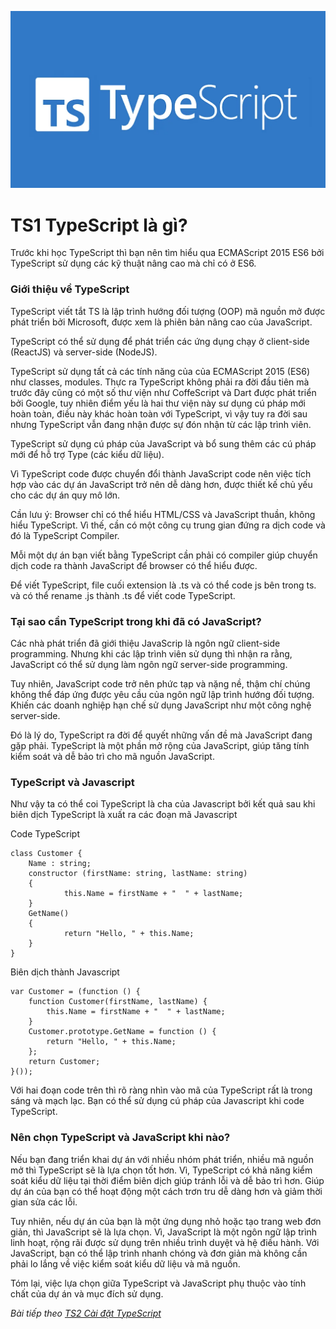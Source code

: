 ![Create-HTML-1](images/type-script.png)

# TS1 TypeScript là gì?

Trước khi học TypeScript thì bạn nên tìm hiểu qua ECMAScript 2015 ES6 bởi TypeScript sử dụng các kỹ thuật nâng cao mà chỉ có ở ES6. 

### Giới thiệu về TypeScript

TypeScript viết tắt TS là lập trình hướng đối tượng (OOP) mã nguồn mở được phát triển bởi Microsoft, được xem là phiên bản nâng cao của JavaScript.

TypeScript có thể sử dụng để phát triển các ứng dụng chạy ở client-side (ReactJS) và server-side (NodeJS).

TypeScript sử dụng tất cả các tính năng của của ECMAScript 2015 (ES6) như classes, modules. Thực ra TypeScript không phải ra đời đầu tiên mà trước đây cũng có một số thư viện như CoffeScript và Dart được phát triển bởi Google, tuy nhiên điểm yếu là hai thư viện này sư dụng cú pháp mới hoàn toàn, điều này khác hoàn toàn với TypeScript, vì vậy tuy ra đời sau nhưng TypeScript vẫn đang nhận được sự đón nhận từ các lập trình viên.

TypeScript sử dụng cú pháp của JavaScript và bổ sung thêm các cú pháp mới để hỗ trợ Type (các kiểu dữ liệu).

Vì TypeScript code được chuyển đổi thành JavaScript code nên việc tích hợp vào các dự án JavaScript trở nên dễ dàng hơn, được thiết kế chủ yếu cho các dự án quy mô lớn.

Cần lưu ý: Browser chỉ có thể hiểu HTML/CSS và JavaScript thuần, không hiểu TypeScript. Vì thế, cần có một công cụ trung gian đứng ra dịch code và đó là TypeScript Compiler.

Mỗi một dự án bạn viết bằng TypeScript cần phải có compiler giúp chuyển dịch code ra thành JavaScript để browser có thể hiểu được.

Để viết TypeScript, file cuối extension là .ts và có thể code js bên trong ts. và có thể rename .js thành .ts để viết code TypeScript.


### Tại sao cần TypeScript trong khi đã có JavaScript?

Các nhà phát triển đã giới thiệu JavaScrip là ngôn ngữ client-side programming. Nhưng khi các lập trình viên sử dụng thì nhận ra rằng, JavaScript có thể sử dụng làm ngôn ngữ server-side programming.

Tuy nhiên, JavaScript code trở nên phức tạp và nặng nề, thậm chí chúng không thể đáp ứng được yêu cầu của ngôn ngữ lập trình hướng đối tượng. Khiến các doanh nghiệp hạn chế sử dụng JavaScript như một công nghệ server-side.

Đó là lý do, TypeScript ra đời để quyết những vấn đề mà JavaScript đang gặp phải. TypeScript là một phần mở rộng của JavaScript, giúp tăng tính kiểm soát và dễ bảo trì cho mã nguồn JavaScript.

### TypeScript và Javascript

Như vậy ta có thể coi TypeScript là cha của Javascript bởi kết quả sau khi biên dịch TypeScript là xuất ra các đoạn mã Javascript

Code TypeScript

```
class Customer {
    Name : string;
    constructor (firstName: string, lastName: string)
    {
            this.Name = firstName + "  " + lastName;
    }
    GetName()
    {
            return "Hello, " + this.Name;
    }
}
```

Biên dịch thành Javascript

```
var Customer = (function () {
    function Customer(firstName, lastName) {
        this.Name = firstName + "  " + lastName;
    }
    Customer.prototype.GetName = function () {
        return "Hello, " + this.Name;
    };
    return Customer;
}());
```

Với hai đoạn code trên thì rõ ràng nhìn vào mã của TypeScript rất là trong sáng và mạch lạc. Bạn có thể sử dụng cú pháp của Javascript khi code TypeScript.

### Nên chọn TypeScript và JavaScript khi nào?

Nếu bạn đang triển khai dự án với nhiều nhóm phát triển, nhiều mã nguồn mở thì TypeScript sẽ là lựa chọn tốt hơn. Vì, TypeScript có khả năng kiểm soát kiểu dữ liệu tại thời điểm biên dịch giúp tránh lỗi và dễ bảo trì hơn. Giúp dự án của bạn có thể hoạt động một cách trơn tru dễ dàng hơn và giảm thời gian sửa các lỗi.

Tuy nhiên, nếu dự án của bạn là một ứng dụng nhỏ hoặc tạo trang web đơn giản, thì JavaScript sẽ là lựa chọn. Vì, JavaScript là một ngôn ngữ lập trình linh hoạt, rộng rãi được sử dụng trên nhiều trình duyệt và hệ điều hành. Với JavaScript, bạn có thể lập trình nhanh chóng và đơn giản mà không cần phải lo lắng về việc kiểm soát kiểu dữ liệu và mã nguồn.

Tóm lại, việc lựa chọn giữa TypeScript và JavaScript phụ thuộc vào tính chất của dự án và mục đích sử dụng.

*Bài tiếp theo [TS2 Cài đặt TypeScript](/lesson/session/session_002_ts_setup.md)*